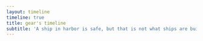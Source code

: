 ```yaml
---
layout: timeline
timeline: true
title: gear's timeline
subtitle: 'A ship in harbor is safe, but that is not what ships are built for'
---
```


